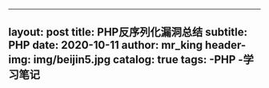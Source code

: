 ---

layout: post
title: PHP反序列化漏洞总结
subtitle: PHP
date: 2020-10-11
author: mr_king
header-img: img/beijin5.jpg
catalog: true
tags: 
    -PHP
    -学习笔记
---